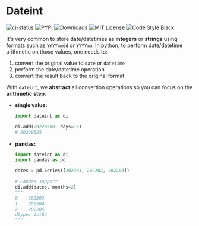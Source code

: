 # Dateint

[![ci-status](https://github.com/amaralbf/dateint/workflows/ci/badge.svg?event=push&branch=main)](https://github.com/amaralbf/dateint/actions?query=workflow%3Aci+event%3Apush+branch%3Amain)
![PYPI](https://img.shields.io/pypi/pyversions/dateint.svg?color=%2334D058)
[![Downloads](https://img.shields.io/pypi/dm/dateint)](https://pypistats.org/packages/dateint)
[![MIT License](https://img.shields.io/badge/license-MIT-007EC7.svg?style=flat-square)](/LICENSE)
[![Code Style Black](https://img.shields.io/badge/code%20style-black-000000.svg)](https://github.com/ambv/black/)

It's very common to store date/datetimes as **integers** or **strings** using formats
such as `YYYYmmdd` or `YYYYmm`. In python, to perform date/datetime arithmetic on those
values, one needs to:

1. convert the original value to `date` or `datetime`
2. perform the date/datetime operation
3. convert the result back to the original format

With `dateint`, we **abstract** all convertion operations so you can focus on the
**arithmetic step**:

- **single value:**

    ```py hl_lines="3"
    import dateint as di

    di.add(20220510, days=15)
    # 20220525
    ```

- **pandas:**

    ```py hl_lines="7"
    import dateint as di
    import pandas as pd

    dates = pd.Series([202201, 202202, 202203])

    # Pandas support
    di.add(dates, months=2)
    """
    0    202203
    1    202204
    2    202205
    dtype: int64
    """
    ```
